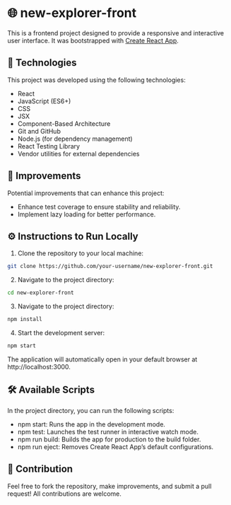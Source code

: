 # 🌐 new-explorer-front

This is a frontend project designed to provide a responsive and interactive user interface. It was bootstrapped with [Create React App](https://create-react-app.dev/).

## 🚀 Technologies

This project was developed using the following technologies:

- React
- JavaScript (ES6+)
- CSS
- JSX
- Component-Based Architecture
- Git and GitHub
- Node.js (for dependency management)
- React Testing Library
- Vendor utilities for external dependencies


## 🧪 Improvements

Potential improvements that can enhance this project:

- Enhance test coverage to ensure stability and reliability.
- Implement lazy loading for better performance.

## ⚙ Instructions to Run Locally

1. Clone the repository to your local machine:

```bash
git clone https://github.com/your-username/new-explorer-front.git
```

2. Navigate to the project directory:

```bash
cd new-explorer-front
```

3. Navigate to the project directory:

```bash
npm install
```

4. Start the development server:

```bash
npm start
```
The application will automatically open in your default browser at http://localhost:3000.


## 🛠 Available Scripts

In the project directory, you can run the following scripts:

- npm start: Runs the app in the development mode.
- npm test: Launches the test runner in interactive watch mode.
- npm run build: Builds the app for production to the build folder.
- npm run eject: Removes Create React App’s default configurations.


## 🤝 Contribution

Feel free to fork the repository, make improvements, and submit a pull request! All contributions are welcome.



